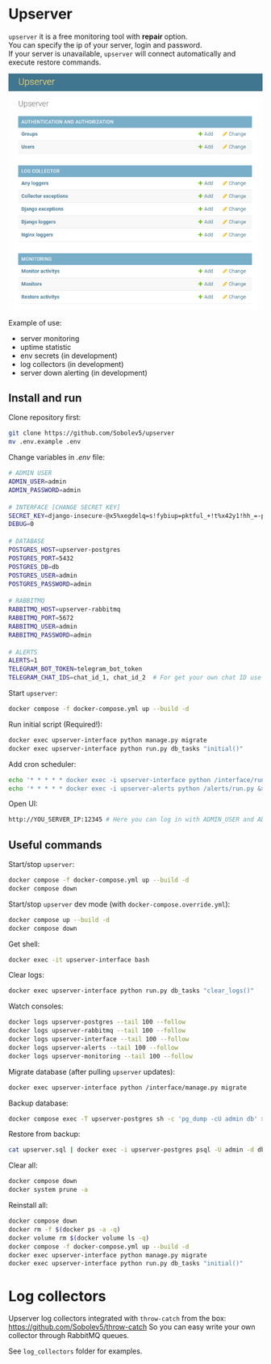 # Upserver 

`upserver` it is a free monitoring tool with **repair** option.  
You can specify the ip of your server, login and password.  
If your server is unavailable, `upserver` will connect automatically and execute restore commands.
  
![](https://github.com/Sobolev5/upserver/blob/master/interface/static/upserver.png)

Example of use:  
- server monitoring    
- uptime statistic  
- env secrets (in development) 
- log collectors (in development) 
- server down alerting (in development)    

   
## Install and run
Clone repository first:   
```sh
git clone https://github.com/Sobolev5/upserver
mv .env.example .env
```

Change variables in *.env* file:
```sh
# ADMIN USER 
ADMIN_USER=admin
ADMIN_PASSWORD=admin

# INTERFACE [CHANGE SECRET KEY]
SECRET_KEY=django-insecure-@x5%xegdelq=s!fybiup=pktful_+!t%x42y1!hh_=-p71kz9s 
DEBUG=0

# DATABASE 
POSTGRES_HOST=upserver-postgres
POSTGRES_PORT=5432
POSTGRES_DB=db
POSTGRES_USER=admin
POSTGRES_PASSWORD=admin

# RABBITMQ
RABBITMQ_HOST=upserver-rabbitmq
RABBITMQ_PORT=5672
RABBITMQ_USER=admin 
RABBITMQ_PASSWORD=admin

# ALERTS
ALERTS=1
TELEGRAM_BOT_TOKEN=telegram_bot_token
TELEGRAM_CHAT_IDS=chat_id_1, chat_id_2  # For get your own chat ID use https://t.me/myidbot
```

Start `upserver`:
```sh
docker compose -f docker-compose.yml up --build -d
```

Run initial script (Required!):
```sh
docker exec upserver-interface python manage.py migrate
docker exec upserver-interface python run.py db_tasks "initial()"
```

Add cron scheduler:
```sh
echo '* * * * * docker exec -i upserver-interface python /interface/run.py log_collector.tasks "run_every_minute()" &>/dev/null' >> /var/spool/cron/root 
echo '* * * * * docker exec -i upserver-alerts python /alerts/run.py &>/dev/null' >> /var/spool/cron/root 
```

Open UI:  
```sh
http://YOU_SERVER_IP:12345 # Here you can log in with ADMIN_USER and ADMIN_PASSWORD
```

## Useful commands

Start/stop `upserver`:
```sh
docker compose -f docker-compose.yml up --build -d
docker compose down
```

Start/stop `upserver` dev mode (with `docker-compose.override.yml`): 
```sh
docker compose up --build -d
docker compose down
```

Get shell:
```sh
docker exec -it upserver-interface bash
```

Clear logs:
```sh
docker exec upserver-interface python run.py db_tasks "clear_logs()"
```

Watch consoles:
```sh
docker logs upserver-postgres --tail 100 --follow
docker logs upserver-rabbitmq --tail 100 --follow
docker logs upserver-interface --tail 100 --follow
docker logs upserver-alerts --tail 100 --follow
docker logs upserver-monitoring --tail 100 --follow
```

Migrate database (after pulling `upserver` updates):
```sh
docker exec upserver-interface python /interface/manage.py migrate
```

Backup database:
```sh
docker compose exec -T upserver-postgres sh -c 'pg_dump -cU admin db' > upserver.sql
```

Restore from backup:
```sh
cat upserver.sql | docker exec -i upserver-postgres psql -U admin -d db
```

Clear all:
```sh
docker compose down
docker system prune -a
```

Reinstall all:
```sh
docker compose down
docker rm -f $(docker ps -a -q)
docker volume rm $(docker volume ls -q)
docker compose -f docker-compose.yml up --build -d
docker exec upserver-interface python manage.py migrate
docker exec upserver-interface python run.py db_tasks "initial()"
```

# Log collectors
Upserver log collectors integrated with `throw-catch` from the box:
https://github.com/Sobolev5/throw-catch 
So you can easy write your own collector through RabbitMQ queues.

See `log_collectors` folder for examples.

